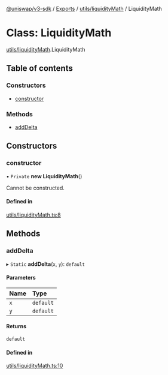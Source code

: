 [@uniswap/v3-sdk](../README.md) / [Exports](../modules.md) / [utils/liquidityMath](../modules/utils_liquidityMath.md) / LiquidityMath

# Class: LiquidityMath

[utils/liquidityMath](../modules/utils_liquidityMath.md).LiquidityMath

## Table of contents

### Constructors

- [constructor](utils_liquidityMath.LiquidityMath.md#constructor)

### Methods

- [addDelta](utils_liquidityMath.LiquidityMath.md#adddelta)

## Constructors

### constructor

• `Private` **new LiquidityMath**()

Cannot be constructed.

#### Defined in

[utils/liquidityMath.ts:8](https://github.com/Uniswap/uniswap-v3-sdk/blob/63d5c6d/src/utils/liquidityMath.ts#L8)

## Methods

### addDelta

▸ `Static` **addDelta**(`x`, `y`): `default`

#### Parameters

| Name | Type |
| :------ | :------ |
| `x` | `default` |
| `y` | `default` |

#### Returns

`default`

#### Defined in

[utils/liquidityMath.ts:10](https://github.com/Uniswap/uniswap-v3-sdk/blob/63d5c6d/src/utils/liquidityMath.ts#L10)
